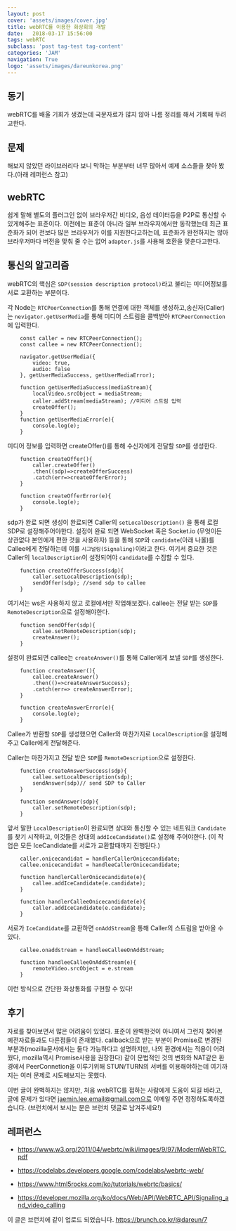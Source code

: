 ```yaml
---
layout: post
cover: 'assets/images/cover.jpg'
title: webRTC를 이용한 화상회의 개발
date:   2018-03-17 15:56:00
tags: webRTC
subclass: 'post tag-test tag-content'
categories: 'JAM'
navigation: True
logo: 'assets/images/dareunkorea.png'
---
```


## 동기
webRTC를 배울 기회가 생겼는데 국문자료가 많지 않아 나름 정리를 해서 기록해 두려고한다.

## 문제
해보지 않았던 라이브러리다 보니 막하는 부분부터 너무 많아서 예제 소스들을 찾아 봤다.(아래 레퍼런스 참고)

## webRTC

쉽게 말해 별도의 플러그인 없이 브라우저간 비디오, 음성 데이터등을 P2P로 통신할 수 있게해주는 표준이다. 이전에는 표준이 아니라 일부 브라우저에서만 동작했는데 최근 표준화가 되어 전보다 많은 브라우저가 이를 지원한다고하는데, 표준화가 완전하지는 않아 브라우저마다 버전을 맞춰 줄 수는 없어 `adapter.js`를 사용해 호환을 맞춘다고한다.

## 통신의 알고리즘

webRTC의 핵심은 `SDP(session description protocol)`라고 불리는 미디어정보를 서로 교환하는 부분이다.

각 Node는 `RTCPeerConnection`를 통해 연결에 대한 객체를 생성하고,송신자(Caller)는 `nevigator.getUserMedia`를 통해 미디어 스트림을 콜백받아 `RTCPeerConnection`에 입력한다.

```
    const caller = new RTCPeerConnection();
    const callee = new RTCPeerConnection();

    navigator.getUserMedia({
        video: true,
        audio: false
    }, getUserMediaSuccess, getUserMediaError);

    function getUserMediaSuccess(mediaStream){
        localVideo.srcObject = mediaStream;
        caller.addStream(mediaStream); //미디어 스트림 입력
        createOffer();
    }
    function getUserMediaError(e){
        console.log(e);
    }
```
미디어 정보를 입력하면 createOffer()를 통해 수신자에게 전달할 `SDP`를 생성한다. 

```
    function createOffer(){
        caller.createOffer()
        .then((sdp)=>createOfferSuccess)
        .catch(err=>createOfferError);
    }

    function createOfferError(e){
        console.log(e);
    }
```

sdp가 완료 되면 생성이 완료되면 Caller의 `setLocalDescription()`  을 통해 로컬SDP로 설정해주어야한다. 설정이 완료 되면 WebSocket 혹은 Socket.io (무엇이든 상관없다 본인에게 편한 것을 사용하자) 등을 통해  `SDP`와 `candidate`(아래 나올)를 Callee에게 전달하는데 이를 `시그널링(Signaling)`이라고 한다. 여기서 중요한 것은 Caller의 `localDescription`이 설정되어야 `candidate`를 수집할 수 있다.

```
    function createOfferSuccess(sdp){
        caller.setLocalDescription(sdp);
        sendOffer(sdp); //send sdp to callee
    }

```
여기서는 ws은 사용하지 않고 로컬에서만 작업해보겠다.
callee는 전달 받는 `SDP`를 `RemoteDescription`으로 설정해야한다.


```
    function sendOffer(sdp){
        callee.setRemoteDescription(sdp);
        createAnswer();
    }
``` 
설정이 완료되면 callee는 `createAnswer()`를 통해 Caller에게 보낼 `SDP`를 생성한다.

```
    function createAnswer(){
        callee.createAnswer()
        .then(()=>createAnswerSuccess);
        .catch(err=> createAnswerError);
    }

    function createAnswerError(e){
        console.log(e);
    }
```

Callee가 반환할 `SDP`를 생성했으면 Caller와 마찬가지로 `LocalDescription`을 설정해주고 Caller에게 전달해준다.

Caller는 마찬가지고 전달 받은 `SDP`를 `RemoteDescription`으로 설정한다.

```
    function createAnswerSuccess(sdp){
        callee.setLocalDescription(sdp);
        sendAnswer(sdp)// send SDP to Caller
    }

    function sendAnswer(sdp){
        caller.setRemoteDescription(sdp);
    }
```

앞서 말한 `LocalDescription`이 완료되면 상대와 통신할 수 있는 네트워크 `Candidate`를 찾기 시작하고, 이것들은 상대의 `addIceCandidate()`로 설정해 주어야한다. (이 작업은 모든 IceCandidate를 서로가 교환할때까지 진행된다.)

```
    caller.onicecandidat = handlerCallerOnicecandidate;
    callee.onicecandidat = handleeCallerOnicecandidate;
    
    function handlerCallerOnicecandidate(e){
        callee.addIceCandidate(e.candidate);
    }

    function handlerCalleeOnicecandidate(e){
        caller.addIceCandidate(e.candidate);
    }
```

서로가 `IceCandidate`를 교환하면 `onAddStream`을 통해 Caller의 스트림을 받아올 수 있다.

```
    callee.onaddstream = handleeCalleeOnAddStream;

    function handleeCalleeOnAddStream(e){
        remoteVideo.srcObject = e.stream
    }
```

이런 방식으로 간단한 화상통화를 구현할 수 있다!

## 후기

자료를 찾아보면서 많은 어려움이 있었다. 표준이 완벽한것이 아니여서 그런지 찾아본 예전자료들과도 다른점들이 존재했다. callback으로 받는 부분이 Promise로 변경된 부분과(mozilla문서에서는 둘다 가능하다고 설명하지만, 나의 환경에서는 적용이 어려웠다, mozilla역시 Promise사용을 권장한다) 같이 문법적인 것의 변화와 NAT같은 환경에서 PeerConnetion을 이루기위해 STUN/TURN의 서버를 이용해야하는데 여기까지는 여러 문제로 시도해보지는 못했다.

이번 글이 완벽하지는 않지만, 처음 webRTC를 접하는 사람에게 도움이 되길 바라고, 글에 문제가 있다면 jaemin.lee.email@gmail.com으로 이메일 주면 정정하도록하겠습니다. (브런치에서 보시는 분은 브런치 댓글로 남겨주세요!)

## 레퍼런스

- https://www.w3.org/2011/04/webrtc/wiki/images/9/97/ModernWebRTC.pdf

- https://codelabs.developers.google.com/codelabs/webrtc-web/

- https://www.html5rocks.com/ko/tutorials/webrtc/basics/

- https://developer.mozilla.org/ko/docs/Web/API/WebRTC_API/Signaling_and_video_calling

이 글은 브런치에 같이 업로드 되었습니다.
https://brunch.co.kr/@dareun/7
